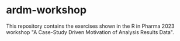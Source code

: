 # ardm-workshop

This repository contains the exercises shown in the R in Pharma 2023 workshop "A Case-Study Driven Motivation of Analysis Results Data".

